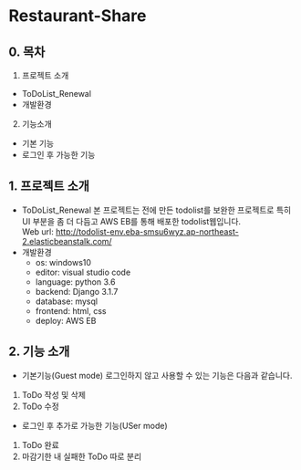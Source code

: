 # Restaurant-Share

## 0. 목차
1. 프로젝트 소개
  * ToDoList_Renewal
  * 개발환경
2. 기능소개
  * 기본 기능
  * 로그인 후 가능한 기능

## 1. 프로젝트 소개
* ToDoList_Renewal
  본 프로젝트는 전에 만든 todolist를 보완한 프로젝트로 특히 UI 부분을 좀 더 다듬고 AWS EB를 통해 배포한 todolist웹입니다.  
  Web url: http://todolist-env.eba-smsu6wyz.ap-northeast-2.elasticbeanstalk.com/
* 개발환경
  * os: windows10
  * editor: visual studio code
  * language: python 3.6
  * backend: Django 3.1.7
  * database: mysql
  * frontend: html, css
  * deploy: AWS EB

## 2. 기능 소개
  * 기본기능(Guest mode)
  로그인하지 않고 사용할 수 있는 기능은 다음과 같습니다.
   1. ToDo 작성 및 삭제
   2. ToDo 수정

  * 로그인 후 추가로 가능한 기능(USer mode)
   1. ToDo 완료
   2. 마감기한 내 실패한 ToDo 따로 분리
